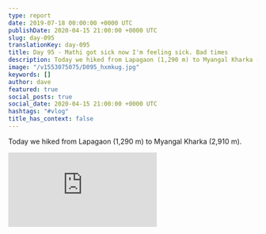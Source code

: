```yaml
---
type: report
date: 2019-07-18 00:00:00 +0000 UTC
publishDate: 2020-04-15 21:00:00 +0000 UTC
slug: day-095
translationKey: day-095
title: Day 95 - Mathi got sick now I'm feeling sick. Bad times
description: Today we hiked from Lapagaon (1,290 m) to Myangal Kharka (2,910 m).
image: "/v1553075075/D095_hxmkug.jpg"
keywords: []
author: dave
featured: true
social_posts: true
social_date: 2020-04-15 21:00:00 +0000 UTC
hashtags: "#vlog"
title_has_context: false
---
```


Today we hiked from Lapagaon (1,290 m) to Myangal Kharka (2,910 m).

<iframe src="https://www.youtube.com/embed/9SMSQ-CS7us" frameborder="0" allow="accelerometer; autoplay; encrypted-media; gyroscope; picture-in-picture" allowfullscreen></iframe>

